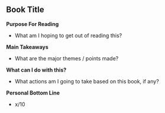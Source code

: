 ## Book Title

**Purpose For Reading**
- What am I hoping to get out of reading this?
 
**Main Takeaways**
- What are the major themes / points made?

**What can I do with this?**
- What actions am I going to take based on this book, if any?

**Personal Bottom Line**
- x/10
<!--stackedit_data:
eyJoaXN0b3J5IjpbNzQ1ODc1MjgzLDEzODIwMDc4OTcsLTczMD
QzMDUyLDE1ODI1OTczMjNdfQ==
-->